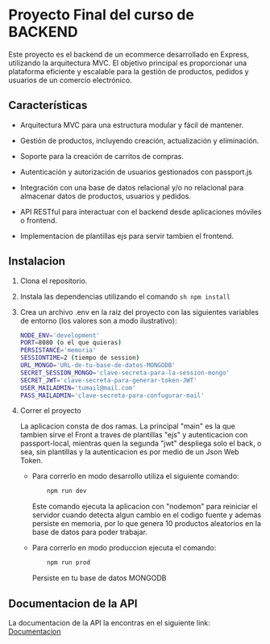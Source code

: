 # Proyecto Final del curso de BACKEND

Este proyecto es el backend de un ecommerce desarrollado en Express, utilizando la arquitectura MVC. El objetivo principal es proporcionar una plataforma eficiente y escalable para la gestión de productos, pedidos y usuarios de un comercio electrónico.

## Características

* Arquitectura MVC para una estructura modular y fácil de mantener.

* Gestión de productos, incluyendo creación, actualización y eliminación.

* Soporte para la creación de carritos de compras.

* Autenticación y autorización de usuarios gestionados con passport.js

* Integración con una base de datos relacional y/o no relacional para almacenar datos de productos, usuarios y pedidos.

* API RESTful para interactuar con el backend desde aplicaciones móviles o frontend.

* Implementacion de plantillas ejs para servir tambien el frontend.

## Instalacion

1. Clona el repositorio.

2. Instala las dependencias utilizando el comando
        ```sh
            npm install
        ```

3. Crea un archivo .env en la raiz del proyecto con las siguientes variables de entorno (los valores son a modo ilustrativo):
    ```sh
    NODE_ENV='development'
    PORT=8080 (o el que quieras)
    PERSISTANCE='memoria'
    SESSIONTIME=2 (tiempo de session)
    URL_MONGO='URL-de-tu-base-de-datos-MONGODB'
    SECRET_SESSION_MONGO='clave-secreta-para-la-session-mongo'
    SECRET_JWT='clave-secreta-para-generar-token-JWT'
    USER_MAILADMIN='tumail@mail.com'
    PASS_MAILADMIN='clave-secreta-para-confugurar-mail'
    ```

4. Correr el proyecto

    La aplicacion consta de dos ramas. La principal "main" es la que tambien sirve el Front a traves de plantillas "ejs" y autenticacion con passport-local, mientras quen la segunda "jwt" despliega solo el back, o sea, sin plantillas y la autenticacion es por medio de un Json Web Token.

    - Para correrlo en modo desarrollo utiliza el siguiente comando:

        ```sh
            npm run dev
        ```
        Este comando ejecuta la aplicacion con "nodemon" para reiniciar el servidor cuando detecta algun cambio en el codigo fuente y ademas persiste en memoria, por lo que genera 10 productos aleatorios en la base de datos para poder trabajar.

    - Para correrlo en modo produccion ejecuta el comando:

        ```sh
            npm run prod
        ```
        Persiste en tu base de datos MONGODB


## Documentacion de la API

La documentacion de la API la encontras en el siguiente link: [Documentacion](https://documenter.getpostman.com/view/21750027/2sA3XPC2w2)